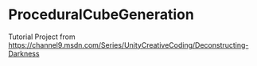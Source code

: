 # ProceduralCubeGeneration
Tutorial Project from https://channel9.msdn.com/Series/UnityCreativeCoding/Deconstructing-Darkness
